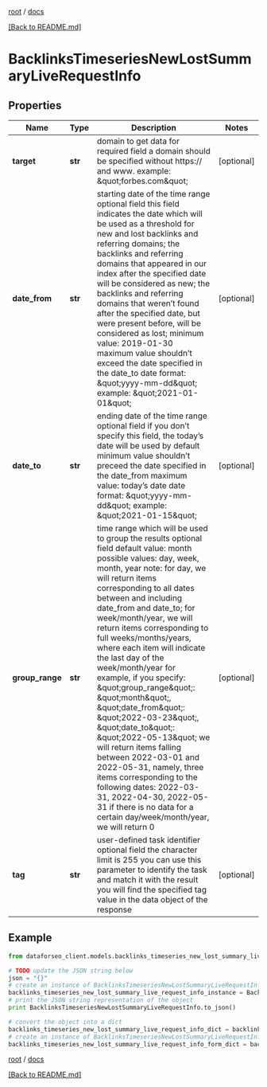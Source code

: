 [root](./../ "root") / [docs](./ "docs")

[[Back to README.md]](./../README.md "[Back to README.md]")

# BacklinksTimeseriesNewLostSummaryLiveRequestInfo

## Properties

Name | Type | Description | Notes
------------ | ------------- | ------------- | -------------
**target** | **str** | domain to get data for required field a domain should be specified without https:// and www. example: \&quot;forbes.com\&quot; | [optional]
**date_from** | **str** | starting date of the time range optional field this field indicates the date which will be used as a threshold for new and lost backlinks and referring domains; the backlinks and referring domains that appeared in our index after the specified date will be considered as new; the backlinks and referring domains that weren’t found after the specified date, but were present before, will be considered as lost; minimum value: 2019-01-30 maximum value shouldn’t exceed the date specified in the date_to date format: \&quot;yyyy-mm-dd\&quot; example: \&quot;2021-01-01\&quot; | [optional]
**date_to** | **str** | ending date of the time range optional field if you don’t specify this field, the today’s date will be used by default minimum value shouldn’t preceed the date specified in the date_from maximum value: today’s date date format: \&quot;yyyy-mm-dd\&quot; example: \&quot;2021-01-15\&quot; | [optional]
**group_range** | **str** | time range which will be used to group the results optional field default value: month possible values: day, week, month, year note: for day, we will return items corresponding to all dates between and including date_from and date_to; for week/month/year, we will return items corresponding to full weeks/months/years, where each item will indicate the last day of the week/month/year for example, if you specify: \&quot;group_range\&quot;: \&quot;month\&quot;, \&quot;date_from\&quot;: \&quot;2022-03-23\&quot;, \&quot;date_to\&quot;: \&quot;2022-05-13\&quot; we will return items falling between 2022-03-01 and 2022-05-31, namely, three items corresponding to the following dates: 2022-03-31, 2022-04-30, 2022-05-31 if there is no data for a certain  day/week/month/year, we will return 0 | [optional]
**tag** | **str** | user-defined task identifier optional field the character limit is 255 you can use this parameter to identify the task and match it with the result you will find the specified tag value in the data object of the response | [optional]

## Example

```python
from dataforseo_client.models.backlinks_timeseries_new_lost_summary_live_request_info import BacklinksTimeseriesNewLostSummaryLiveRequestInfo

# TODO update the JSON string below
json = "{}"
# create an instance of BacklinksTimeseriesNewLostSummaryLiveRequestInfo from a JSON string
backlinks_timeseries_new_lost_summary_live_request_info_instance = BacklinksTimeseriesNewLostSummaryLiveRequestInfo.from_json(json)
# print the JSON string representation of the object
print BacklinksTimeseriesNewLostSummaryLiveRequestInfo.to_json()

# convert the object into a dict
backlinks_timeseries_new_lost_summary_live_request_info_dict = backlinks_timeseries_new_lost_summary_live_request_info_instance.to_dict()
# create an instance of BacklinksTimeseriesNewLostSummaryLiveRequestInfo from a dict
backlinks_timeseries_new_lost_summary_live_request_info_form_dict = backlinks_timeseries_new_lost_summary_live_request_info.from_dict(backlinks_timeseries_new_lost_summary_live_request_info_dict)
```

  

[root](./../ "root") / [docs](./ "docs")

[[Back to README.md]](./../README.md "[Back to README.md]")